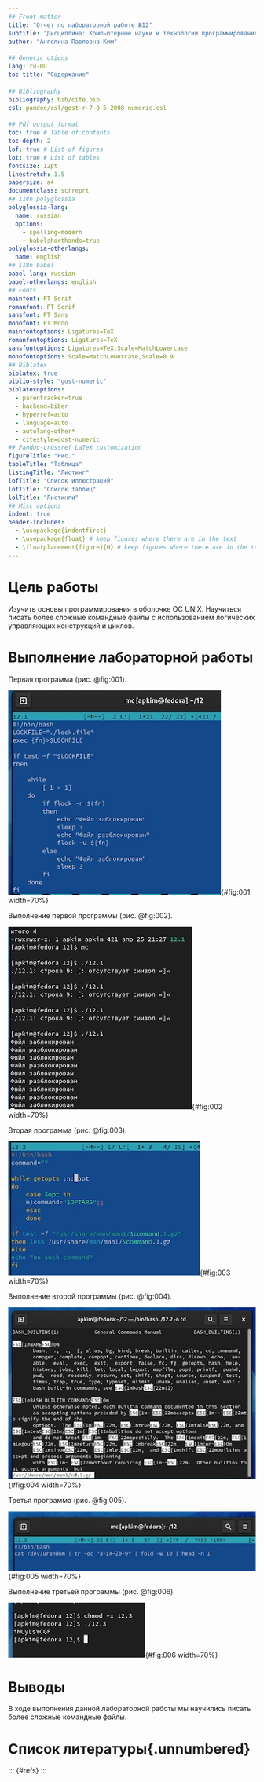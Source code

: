 ```yaml
---
## Front matter
title: "Отчет по лабораторной работе №12"
subtitle: "Дисциплина: Компьютерные науки и технологии программирования"
author: "Ангелина Павловна Ким"

## Generic otions
lang: ru-RU
toc-title: "Содержание"

## Bibliography
bibliography: bib/cite.bib
csl: pandoc/csl/gost-r-7-0-5-2008-numeric.csl

## Pdf output format
toc: true # Table of contents
toc-depth: 2
lof: true # List of figures
lot: true # List of tables
fontsize: 12pt
linestretch: 1.5
papersize: a4
documentclass: scrreprt
## I18n polyglossia
polyglossia-lang:
  name: russian
  options:
	- spelling=modern
	- babelshorthands=true
polyglossia-otherlangs:
  name: english
## I18n babel
babel-lang: russian
babel-otherlangs: english
## Fonts
mainfont: PT Serif
romanfont: PT Serif
sansfont: PT Sans
monofont: PT Mono
mainfontoptions: Ligatures=TeX
romanfontoptions: Ligatures=TeX
sansfontoptions: Ligatures=TeX,Scale=MatchLowercase
monofontoptions: Scale=MatchLowercase,Scale=0.9
## Biblatex
biblatex: true
biblio-style: "gost-numeric"
biblatexoptions:
  - parentracker=true
  - backend=biber
  - hyperref=auto
  - language=auto
  - autolang=other*
  - citestyle=gost-numeric
## Pandoc-crossref LaTeX customization
figureTitle: "Рис."
tableTitle: "Таблица"
listingTitle: "Листинг"
lofTitle: "Список иллюстраций"
lotTitle: "Список таблиц"
lolTitle: "Листинги"
## Misc options
indent: true
header-includes:
  - \usepackage{indentfirst}
  - \usepackage{float} # keep figures where there are in the text
  - \floatplacement{figure}{H} # keep figures where there are in the text
---
```


# Цель работы

Изучить основы программирования в оболочке ОС UNIX. Научиться писать более сложные командные файлы с использованием логических управляющих конструкций и циклов.

# Выполнение лабораторной работы

Первая программа (рис. @fig:001).

![Первая программа](image/1.jpg){#fig:001 width=70%}

Выполнение первой программы (рис. @fig:002).

![Выполнение первой программы](image/2.jpg){#fig:002 width=70%}

Вторая программа (рис. @fig:003).

![Вторая программа](image/3.jpg){#fig:003 width=70%}

Выполнение второй программы (рис. @fig:004).

![Выполнение второй программы](image/4.jpg){#fig:004 width=70%}

Третья программа (рис. @fig:005).

![Третья программа](image/5.jpg){#fig:005 width=70%}

Выполнение третьей программы (рис. @fig:006).

![Выполнение третьей программы](image/6.jpg){#fig:006 width=70%}

# Выводы

В ходе выполнения данной лабораторной работы мы научились писать более сложные командные файлы.

# Список литературы{.unnumbered}

::: {#refs}
:::
